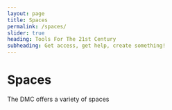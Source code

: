 ```yaml
---
layout: page
title: Spaces
permalink: /spaces/
slider: true
heading: Tools For The 21st Century
subheading: Get access, get help, create something!
---
```


# Spaces

The DMC offers a variety of spaces 